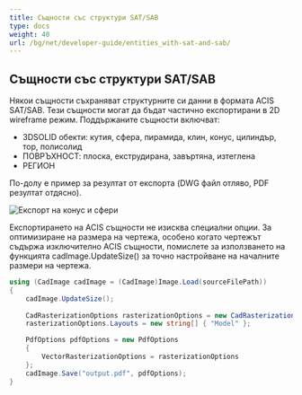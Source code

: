 ```yaml
---
title: Същности със структури SAT/SAB
type: docs
weight: 40
url: /bg/net/developer-guide/entities_with-sat-and-sab/
---
```


## **Същности със структури SAT/SAB**

Някои същности съхраняват структурните си данни в формата ACIS SAT/SAB. Тези същности могат да бъдат частично експортирани в 2D wireframe режим. Поддържаните същности включват:

* 3DSOLID обекти: кутия, сфера, пирамида, клин, конус, цилиндър, тор, полисолид
* ПОВРЪХНОСТ: плоска, екструдирана, завъртяна, изтеглена
* РЕГИОН

По-долу е пример за резултат от експорта (DWG файл отляво, PDF резултат отдясно).

![Експорт на конус и сфери](/_assets/guide/coneAndSpheres.png)

Експортирането на ACIS същности не изисква специални опции. За оптимизиране на размера на чертежа, особено когато чертежът съдържа изключително ACIS същности, помислете за използването на функцията cadImage.UpdateSize() за точно настройване на началните размери на чертежа.

```csharp
using (CadImage cadImage = (CadImage)Image.Load(sourceFilePath))
{
	cadImage.UpdateSize();
	
	CadRasterizationOptions rasterizationOptions = new CadRasterizationOptions();
	rasterizationOptions.Layouts = new string[] { "Model" };

	PdfOptions pdfOptions = new PdfOptions
	{
		VectorRasterizationOptions = rasterizationOptions
	};
	cadImage.Save("output.pdf", pdfOptions);
}
```
